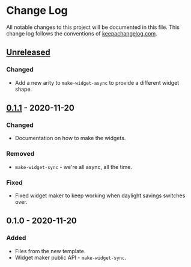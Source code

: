 # Change Log
All notable changes to this project will be documented in this file. This change log follows the conventions of [keepachangelog.com](http://keepachangelog.com/).

## [Unreleased]
### Changed
- Add a new arity to `make-widget-async` to provide a different widget shape.

## [0.1.1] - 2020-11-20
### Changed
- Documentation on how to make the widgets.

### Removed
- `make-widget-sync` - we're all async, all the time.

### Fixed
- Fixed widget maker to keep working when daylight savings switches over.

## 0.1.0 - 2020-11-20
### Added
- Files from the new template.
- Widget maker public API - `make-widget-sync`.

[Unreleased]: https://github.com/your-name/rebel-readline-lein/compare/0.1.1...HEAD
[0.1.1]: https://github.com/your-name/rebel-readline-lein/compare/0.1.0...0.1.1
